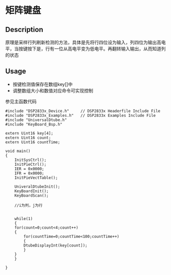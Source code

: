 # 矩阵键盘  
## Description  
原理是采样行列刷新检测的方法，具体是先将行四位设为输入，列四位为输出高电平，当按键按下是，行有一位从高电平变为低电平。再翻转输入输出，从而知道列的状态   
## Usage   
- 按键检测值保存在数组key[]中    
- 调整数组大小和数值对应命令可实现控制  

参见主函数代码   
``` 
#include "DSP2833x_Device.h"     // DSP2833x Headerfile Include File
#include "DSP2833x_Examples.h"   // DSP2833x Examples Include File
#include "UniversalDtube.h"
#include "KeyBoard_Bsp.h"

extern Uint16 key[4];
extern Uint16 count;
extern Uint16 countTime;

void main()
{
    InitSysCtrl();
    InitPieCtrl();
    IER = 0x0000;
    IFR = 0x0000;
    InitPieVectTable();

    UniveralDtubeInit();
    KeyBoardInit();
    KeyBoardScan();

    //i为列，j为行


    while(1)
    {
    for(count=0;count<4;count++)
    {
        for(countTime=0;countTime<100;countTime++)
        {
        DtubeDisplayInt(key[count]);
        }
    }
    }

}

```   